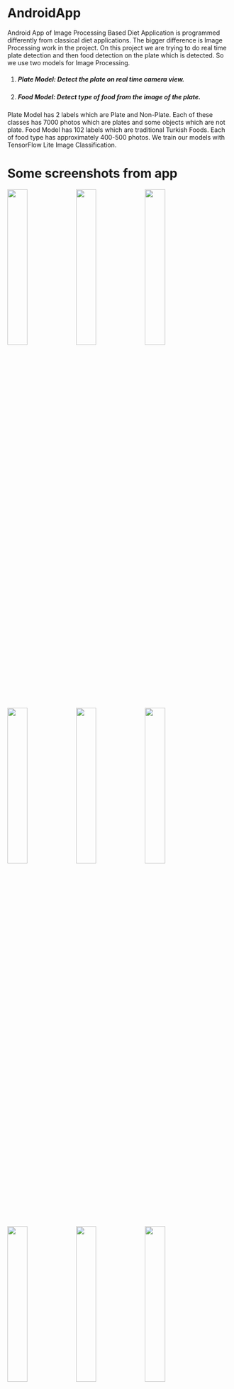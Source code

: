 # AndroidApp

Android App of Image Processing Based Diet Application is programmed differently from classical diet applications. The bigger difference is Image Processing
work in the project. On this project we are trying to do real time plate detection and then food detection on the plate which is detected. So we use two models for
Image Processing. 

1. ##### Plate Model: Detect the plate on real time camera view.
2. ##### Food Model: Detect type of food from the image of the plate.


Plate Model has 2 labels which are Plate and Non-Plate. Each of these classes has 7000 photos which are plates and some objects which are not plate. Food Model
has 102 labels which are traditional Turkish Foods. Each of food type has approximately 400-500 photos. We train our models with TensorFlow Lite Image Classification.


# Some screenshots from app
<p float="left">
    <img src="https://user-images.githubusercontent.com/17880147/123433168-d303f600-d5d3-11eb-858d-0566d062d28b.png" width="30%" height="30%">
    <img src="https://user-images.githubusercontent.com/17880147/123433159-d0a19c00-d5d3-11eb-9eec-b35a360d419c.png" width="30%" height="30%">
    <img src="https://user-images.githubusercontent.com/17880147/123431881-6f2cfd80-d5d2-11eb-991b-f6bf30df4a8a.png" width="30%" height="30%">
    <img src="https://user-images.githubusercontent.com/17880147/123431892-718f5780-d5d2-11eb-9bbc-cff50d7820b3.png" width="30%" height="30%">
    <img src="https://user-images.githubusercontent.com/17880147/123433497-33933300-d5d4-11eb-86f2-b73dff25432c.png" width="30%" height="30%">
    <img src="https://user-images.githubusercontent.com/17880147/123433529-3b52d780-d5d4-11eb-8826-245da5f7f2d5.png" width="30%" height="30%">
    <img src="https://user-images.githubusercontent.com/17880147/123434023-b7e5b600-d5d4-11eb-901d-6cdd164ab4e1.png" width="30%" height="30%">
    <img src="https://user-images.githubusercontent.com/17880147/123434069-c0d68780-d5d4-11eb-84b8-a0ed8a972bd3.png" width="30%" height="30%">
    <img src="https://user-images.githubusercontent.com/17880147/123434078-c3d17800-d5d4-11eb-8a45-5af3d9428551.png" width="30%" height="30%">
 </p>


